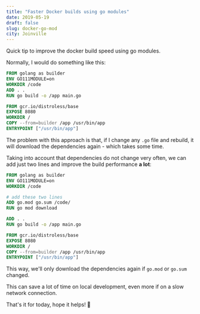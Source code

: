 ```yaml
---
title: "Faster Docker builds using go modules"
date: 2019-05-19
draft: false
slug: docker-go-mod
city: Joinville
---
```


Quick tip to improve the docker build speed using go modules.

<!--more-->

Normally, I would do something like this:

```dockerfile
FROM golang as builder
ENV GO111MODULE=on
WORKDIR /code
ADD . .
RUN go build -o /app main.go

FROM gcr.io/distroless/base
EXPOSE 8080
WORKDIR /
COPY --from=builder /app /usr/bin/app
ENTRYPOINT ["/usr/bin/app"]
```

The problem with this approach is that, if I change any `.go` file and rebuild, it will download the dependencies again - which takes some time.

Taking into account that dependencies do not change very often, we can add just two lines and improve the build performance **a lot**:

```dockerfile
FROM golang as builder
ENV GO111MODULE=on
WORKDIR /code

# add these two lines
ADD go.mod go.sum /code/
RUN go mod download

ADD . .
RUN go build -o /app main.go

FROM gcr.io/distroless/base
EXPOSE 8080
WORKDIR /
COPY --from=builder /app /usr/bin/app
ENTRYPOINT ["/usr/bin/app"]
```

This way, we'll only download the dependencies again if `go.mod` or `go.sum` changed.

This can save a lot of time on local development, even more if on a slow network connection.

That's it for today, hope it helps! 🤟
